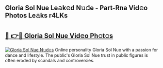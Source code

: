 ## Gloria Sol Nue Le𝚊k𝚎d N𝚞𝚍e - Part-Rna Vid𝚎o Photos Le𝚊ks r4LKs

# <h2><a href="http://fb3j4pz.evod.top/?m=Gloria+Sol+Nue">🔗 👉🔴 Gloria Sol Nue Vid𝚎o Ph𝚘t𝚘s</a></h2>

[![Gloria Sol Nue N𝚞d𝚎s](https://i.imgur.com/8V9OHl7.gif)](http://fb3j4pz.evod.top/?m=Gloria+Sol+Nue)
Online personality Gloria Sol Nue with a passion for dance and lifestyle. The public's Gloria Sol Nue trust in public figures is often eroded by scandals and controversies. 
